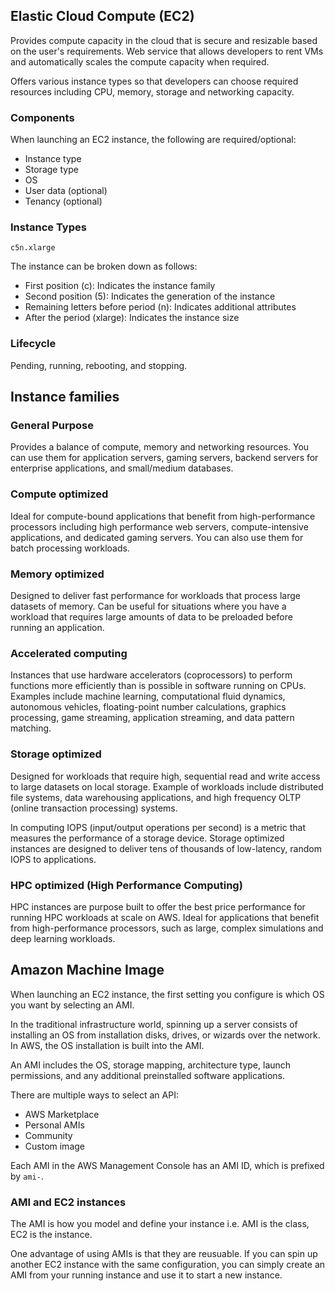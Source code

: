 ## Elastic Cloud Compute (EC2)

Provides compute capacity in the cloud that is secure and resizable based on the user's requirements. Web service that allows developers to rent VMs and automatically scales the compute capacity when required.

Offers various instance types so that developers can choose required resources including CPU, memory, storage and networking capacity.

### Components

When launching an EC2 instance, the following are required/optional:

- Instance type
- Storage type
- OS
- User data (optional)
- Tenancy (optional)

### Instance Types

```
c5n.xlarge
```

The instance can be broken down as follows:

- First position (c): Indicates the instance family
- Second position (5): Indicates the generation of the instance
- Remaining letters before period (n): Indicates additional attributes
- After the period (xlarge): Indicates the instance size

### Lifecycle

Pending, running, rebooting, and stopping.

## Instance families

### General Purpose

Provides a balance of compute, memory and networking resources. You can use them for application servers, gaming servers, backend servers for enterprise applications, and small/medium databases.

### Compute optimized

Ideal for compute-bound applications that benefit from high-performance processors including high performance web servers, compute-intensive applications, and dedicated gaming servers. You can also use them for batch processing workloads.

### Memory optimized

Designed to deliver fast performance for workloads that process large datasets of memory. Can be useful for situations where you have a workload that requires large amounts of data to be preloaded before running an application.

### Accelerated computing

Instances that use hardware accelerators (coprocessors) to perform functions more efficiently than is possible in software running on CPUs. Examples include machine learning, computational fluid dynamics, autonomous vehicles, floating-point number calculations, graphics processing, game streaming, application streaming, and data pattern matching.

### Storage optimized

Designed for workloads that require high, sequential read and write access to large datasets on local storage. Example of workloads include distributed file systems, data warehousing applications, and high frequency OLTP (online transaction processing) systems.

In computing IOPS (input/output operations per second) is a metric that measures the performance of a storage device. Storage optimized instances are designed to deliver tens of thousands of low-latency, random IOPS to applications.

### HPC optimized (High Performance Computing)

HPC instances are purpose built to offer the best price performance for running HPC workloads at scale on AWS. Ideal for applications that benefit from high-performance processors, such as large, complex simulations and deep learning workloads.

## Amazon Machine Image

When launching an EC2 instance, the first setting you configure is which OS you want by selecting an AMI.

In the traditional infrastructure world, spinning up a server consists of installing an OS from installation disks, drives, or wizards over the network. In AWS, the OS installation is built into the AMI.

An AMI includes the OS, storage mapping, architecture type, launch permissions, and any additional preinstalled software applications.

There are multiple ways to select an API:

- AWS Marketplace
- Personal AMIs
- Community
- Custom image

Each AMI in the AWS Management Console has an AMI ID, which is prefixed by `ami-`.

### AMI and EC2 instances

The AMI is how you model and define your instance i.e. AMI is the class, EC2 is the instance.

One advantage of using AMIs is that they are reusuable. If you can spin up another EC2 instance with the same configuration, you can simply create an AMI from your running instance and use it to start a new instance.
